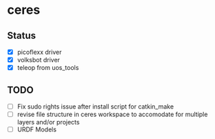 # ceres

## Status
- [x] picoflexx driver </br>
- [x] volksbot driver </br>
- [x] teleop from uos_tools </br>

## TODO
- [ ] Fix sudo rights issue after install script for catkin_make </br>
- [ ] revise file structure in ceres workspace to accomodate for multiple layers and/or projects </br>
- [ ] URDF Models </br>